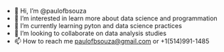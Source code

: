 - 👋 Hi, I’m @paulofbsouza
- 👀 I’m interested in learn more about data science and programmation
- 🌱 I’m currently learning pyton and data science practices
- 💞️ I’m looking to collaborate on data analysis studies
- 📫 How to reach me paulofbsouza@gmail.com or +1(514)991-1485

<!---
paulofbsouza/paulofbsouza is a ✨ special ✨ repository because its `README.md` (this file) appears on your GitHub profile.
You can click the Preview link to take a look at your changes.
--->
